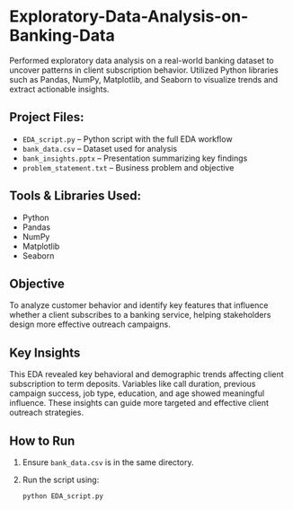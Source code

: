 # Exploratory-Data-Analysis-on-Banking-Data
Performed exploratory data analysis on a real-world banking dataset to uncover patterns in client subscription behavior. Utilized Python libraries such as Pandas, NumPy, Matplotlib, and Seaborn to visualize trends and extract actionable insights.

## Project Files:
- `EDA_script.py` – Python script with the full EDA workflow
- `bank_data.csv` – Dataset used for analysis
- `bank_insights.pptx` – Presentation summarizing key findings
- `problem_statement.txt` – Business problem and objective

## Tools & Libraries Used:

- Python
- Pandas
- NumPy
- Matplotlib
- Seaborn

## Objective

To analyze customer behavior and identify key features that influence whether a client subscribes to a banking service, helping stakeholders design more effective outreach campaigns.

## Key Insights

This EDA revealed key behavioral and demographic trends affecting client subscription to term deposits. Variables like call duration, previous campaign success, job type, education, and age showed meaningful influence. These insights can guide more targeted and effective client outreach strategies.

## How to Run

1. Ensure `bank_data.csv` is in the same directory.
2. Run the script using:

   ```bash
   python EDA_script.py
